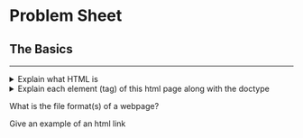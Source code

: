 # Problem Sheet

## The Basics
---
<details>
<summary>Explain what HTML is</summary> 

- HTML stands for Hyper Text Markup Language
- Language of Browser, tells browser how content should be rendered
</details>

<details>
<summary>Explain each element (tag) of this html page along with the doctype</summary> 

```html
<!DOCTYPE html>
<html>
<head>
<title>Page Title</title>
<meta name="hostname" content="gist.github.com">
</head>
<body>

<h1>This is a Heading</h1>
<p>This is a paragraph.</p>

</body>
</html>
```
</details>

What is the file format(s) of a webpage?

Give an example of an html link